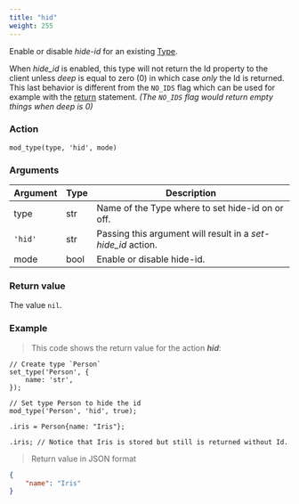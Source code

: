 ```yaml
---
title: "hid"
weight: 255
---
```


Enable or disable *hide-id* for an existing [Type](../../../overview/type).

When _hide_id_ is enabled, this type will not return the Id property to the client unless _deep_ is equal to zero (0) in which case _only_ the Id is returned. This last behavior is different from the `NO_IDS` flag which can be used for example with the [return](../../../overview/statements/#return-flags) statement. _(The `NO_IDS` flag would return empty things when deep is 0)_

### Action

`mod_type(type, 'hid', mode)`

### Arguments

Argument | Type | Description
-------- | ---- | -----------
type | str | Name of the Type where to set hide-id on or off.
`'hid'` | str | Passing this argument will result in a *set-hide_id* action.
mode | bool | Enable or disable hide-id.

### Return value

The value `nil`.

### Example

> This code shows the return value for the action ***hid***:

```thingsdb,json_response
// Create type `Person`
set_type('Person', {
    name: 'str',
});

// Set type Person to hide the id
mod_type('Person', 'hid', true);

.iris = Person{name: "Iris"};

.iris; // Notice that Iris is stored but still is returned without Id.
```

> Return value in JSON format

```json
{
    "name": "Iris"
}
```
